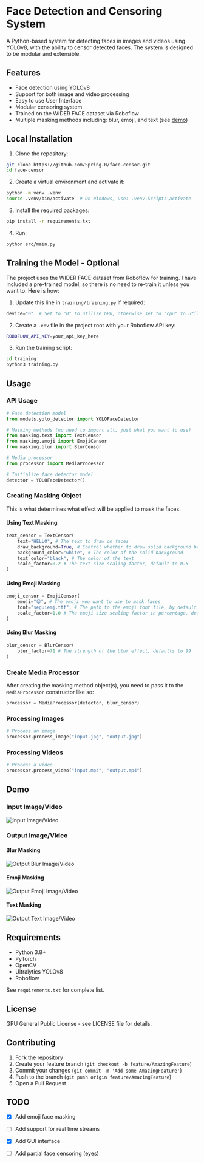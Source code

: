 # Face Detection and Censoring System

A Python-based system for detecting faces in images and videos using YOLOv8, with the ability to censor detected faces. The system is designed to be modular and extensible.

## Features

- Face detection using YOLOv8
- Support for both image and video processing
- Easy to use User Interface
- Modular censoring system
- Trained on the WIDER FACE dataset via Roboflow
- Multiple masking methods including: blur, emoji, and text (see [demo](#demo))

## Local Installation

1. Clone the repository:
```bash
git clone https://github.com/Spring-0/face-censor.git
cd face-censor
```

2. Create a virtual environment and activate it:
```bash
python -m venv .venv
source .venv/bin/activate  # On Windows, use: .venv\Scripts\activate
```

3. Install the required packages:
```bash
pip install -r requirements.txt
```

4. Run:
```bash
python src/main.py
```

## Training the Model - Optional

The project uses the WIDER FACE dataset from Roboflow for training. I have included a pre-trained model, so there is no need to re-train it unless you want to. Here is how:

1. Update this line in `training/training.py` if required:
```python
device="0"  # Set to "0" to utilize GPU, otherwise set to "cpu" to utilize CPU
```

2. Create a `.env` file in the project root with your Roboflow API key:
```bash
ROBOFLOW_API_KEY=your_api_key_here
```

3. Run the training script:
```bash
cd training
python3 training.py
```

## Usage

### API Usage
```python
# Face detection model
from models.yolo_detector import YOLOFaceDetector

# Masking methods (no need to import all, just what you want to use)
from masking.text import TextCensor
from masking.emoji import EmojiCensor
from masking.blur import BlurCensor

# Media processor
from processor import MediaProcessor

# Initialize face detector model
detector = YOLOFaceDetector()
```
### Creating Masking Object
This is what determines what effect will be applied to mask the faces.

#### Using Text Masking
```python
text_censor = TextCensor(
    text="HELLO", # The text to draw on faces
    draw_background=True, # Control whether to draw solid background behind text
    background_color="white", # The color of the solid background
    text_color="black", # The color of the text
    scale_factor=0.2 # The text size scaling factor, default to 0.5
)
```
#### Using Emoji Masking
```python
emoji_censor = EmojiCensor(
    emoji="😁", # The emoji you want to use to mask faces
    font="seguiemj.ttf", # The path to the emoji font file, by default uses "seguiemj.ttf"
    scale_factor=1.0 # The emoji size scaling factor in percentage, default to 1.0
)
```
#### Using Blur Masking
```python
blur_censor = BlurCensor(
    blur_factor=71 # The strength of the blur effect, defaults to 99
)
```

### Create Media Processor
After creating the masking method object(s), you need to pass it to the `MediaProcessor` constructor like so:
```python
processor = MediaProcessor(detector, blur_censor)
```

### Processing Images
```python
# Process an image
processor.process_image("input.jpg", "output.jpg")
```

### Processing Videos
```python
# Process a video
processor.process_video("input.mp4", "output.mp4")
```

## Demo

### Input Image/Video
![Input Image/Video](assets/input.jpg)

### Output Image/Video
#### Blur Masking
![Output Blur Image/Video](assets/output_blur.jpg)

#### Emoji Masking
![Output Emoji Image/Video](assets/output_emoji.jpg)

#### Text Masking
![Output Text Image/Video](assets/output_text.jpg)

## Requirements

- Python 3.8+
- PyTorch
- OpenCV
- Ultralytics YOLOv8
- Roboflow

See `requirements.txt` for complete list.

## License

GPU General Public License - see LICENSE file for details.

## Contributing

1. Fork the repository
2. Create your feature branch (`git checkout -b feature/AmazingFeature`)
3. Commit your changes (`git commit -m 'Add some AmazingFeature'`)
4. Push to the branch (`git push origin feature/AmazingFeature`)
5. Open a Pull Request

## TODO

- [x] Add emoji face masking
- [ ] Add support for real time streams
- [x] Add GUI interface
- [ ] Add partial face censoring (eyes)

